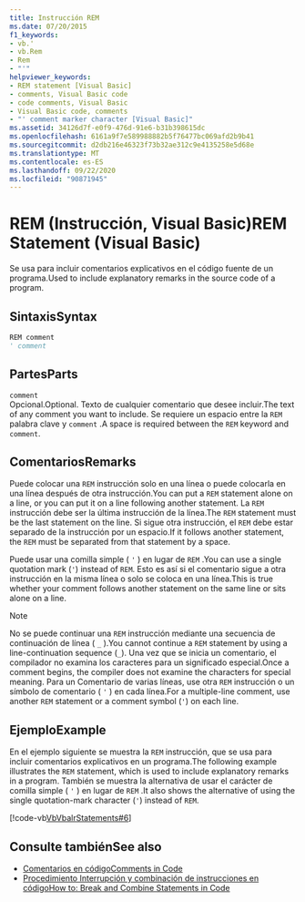 ```yaml
---
title: Instrucción REM
ms.date: 07/20/2015
f1_keywords:
- vb.'
- vb.Rem
- Rem
- "'"
helpviewer_keywords:
- REM statement [Visual Basic]
- comments, Visual Basic code
- code comments, Visual Basic
- Visual Basic code, comments
- "' comment marker character [Visual Basic]"
ms.assetid: 34126d7f-e0f9-476d-91e6-b31b398615dc
ms.openlocfilehash: 6161a9f7e589988882b5f76477bc069afd2b9b41
ms.sourcegitcommit: d2db216e46323f73b32ae312c9e4135258e5d68e
ms.translationtype: MT
ms.contentlocale: es-ES
ms.lasthandoff: 09/22/2020
ms.locfileid: "90871945"
---
```

# <a name="rem-statement-visual-basic"></a><span data-ttu-id="eef02-102">REM (Instrucción, Visual Basic)</span><span class="sxs-lookup"><span data-stu-id="eef02-102">REM Statement (Visual Basic)</span></span>

<span data-ttu-id="eef02-103">Se usa para incluir comentarios explicativos en el código fuente de un programa.</span><span class="sxs-lookup"><span data-stu-id="eef02-103">Used to include explanatory remarks in the source code of a program.</span></span>  
  
## <a name="syntax"></a><span data-ttu-id="eef02-104">Sintaxis</span><span class="sxs-lookup"><span data-stu-id="eef02-104">Syntax</span></span>  
  
```vb  
REM comment  
' comment  
```  
  
## <a name="parts"></a><span data-ttu-id="eef02-105">Partes</span><span class="sxs-lookup"><span data-stu-id="eef02-105">Parts</span></span>  

 `comment`  
 <span data-ttu-id="eef02-106">Opcional.</span><span class="sxs-lookup"><span data-stu-id="eef02-106">Optional.</span></span> <span data-ttu-id="eef02-107">Texto de cualquier comentario que desee incluir.</span><span class="sxs-lookup"><span data-stu-id="eef02-107">The text of any comment you want to include.</span></span> <span data-ttu-id="eef02-108">Se requiere un espacio entre la `REM` palabra clave y `comment` .</span><span class="sxs-lookup"><span data-stu-id="eef02-108">A space is required between the `REM` keyword and `comment`.</span></span>  
  
## <a name="remarks"></a><span data-ttu-id="eef02-109">Comentarios</span><span class="sxs-lookup"><span data-stu-id="eef02-109">Remarks</span></span>  

 <span data-ttu-id="eef02-110">Puede colocar una `REM` instrucción solo en una línea o puede colocarla en una línea después de otra instrucción.</span><span class="sxs-lookup"><span data-stu-id="eef02-110">You can put a `REM` statement alone on a line, or you can put it on a line following another statement.</span></span> <span data-ttu-id="eef02-111">La `REM` instrucción debe ser la última instrucción de la línea.</span><span class="sxs-lookup"><span data-stu-id="eef02-111">The `REM` statement must be the last statement on the line.</span></span> <span data-ttu-id="eef02-112">Si sigue otra instrucción, el `REM` debe estar separado de la instrucción por un espacio.</span><span class="sxs-lookup"><span data-stu-id="eef02-112">If it follows another statement, the `REM` must be separated from that statement by a space.</span></span>  
  
 <span data-ttu-id="eef02-113">Puede usar una comilla simple ( `'` ) en lugar de `REM` .</span><span class="sxs-lookup"><span data-stu-id="eef02-113">You can use a single quotation mark (`'`) instead of `REM`.</span></span> <span data-ttu-id="eef02-114">Esto es así si el comentario sigue a otra instrucción en la misma línea o solo se coloca en una línea.</span><span class="sxs-lookup"><span data-stu-id="eef02-114">This is true whether your comment follows another statement on the same line or sits alone on a line.</span></span>  
  
> [!NOTE]
> <span data-ttu-id="eef02-115">No se puede continuar una `REM` instrucción mediante una secuencia de continuación de línea ( `_` ).</span><span class="sxs-lookup"><span data-stu-id="eef02-115">You cannot continue a `REM` statement by using a line-continuation sequence (`_`).</span></span> <span data-ttu-id="eef02-116">Una vez que se inicia un comentario, el compilador no examina los caracteres para un significado especial.</span><span class="sxs-lookup"><span data-stu-id="eef02-116">Once a comment begins, the compiler does not examine the characters for special meaning.</span></span> <span data-ttu-id="eef02-117">Para un Comentario de varias líneas, use otra `REM` instrucción o un símbolo de comentario ( `'` ) en cada línea.</span><span class="sxs-lookup"><span data-stu-id="eef02-117">For a multiple-line comment, use another `REM` statement or a comment symbol (`'`) on each line.</span></span>  
  
## <a name="example"></a><span data-ttu-id="eef02-118">Ejemplo</span><span class="sxs-lookup"><span data-stu-id="eef02-118">Example</span></span>  

 <span data-ttu-id="eef02-119">En el ejemplo siguiente se muestra la `REM` instrucción, que se usa para incluir comentarios explicativos en un programa.</span><span class="sxs-lookup"><span data-stu-id="eef02-119">The following example illustrates the `REM` statement, which is used to include explanatory remarks in a program.</span></span> <span data-ttu-id="eef02-120">También se muestra la alternativa de usar el carácter de comilla simple ( `'` ) en lugar de `REM` .</span><span class="sxs-lookup"><span data-stu-id="eef02-120">It also shows the alternative of using the single quotation-mark character (`'`) instead of `REM`.</span></span>  
  
 [!code-vb[VbVbalrStatements#6](~/samples/snippets/visualbasic/VS_Snippets_VBCSharp/VbVbalrStatements/VB/Class1.vb#6)]  
  
## <a name="see-also"></a><span data-ttu-id="eef02-121">Consulte también</span><span class="sxs-lookup"><span data-stu-id="eef02-121">See also</span></span>

- [<span data-ttu-id="eef02-122">Comentarios en código</span><span class="sxs-lookup"><span data-stu-id="eef02-122">Comments in Code</span></span>](../../programming-guide/program-structure/comments-in-code.md)
- [<span data-ttu-id="eef02-123">Procedimiento Interrupción y combinación de instrucciones en código</span><span class="sxs-lookup"><span data-stu-id="eef02-123">How to: Break and Combine Statements in Code</span></span>](../../programming-guide/program-structure/how-to-break-and-combine-statements-in-code.md)
